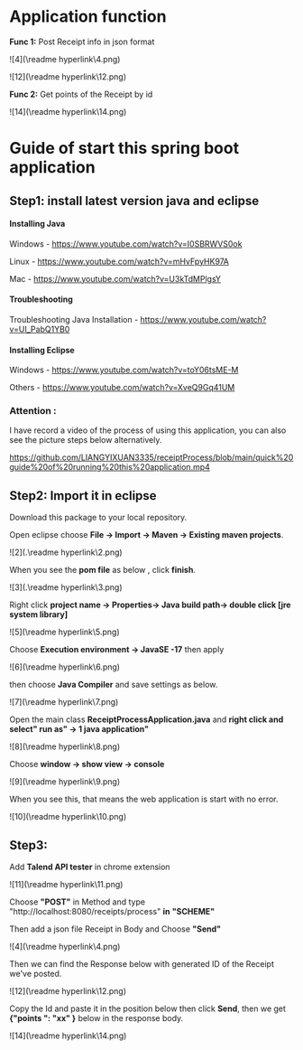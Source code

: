 # Application function

**Func 1:** Post  Receipt info in json format

![4](\readme hyperlink\4.png)

![12](\readme hyperlink\12.png)

**Func 2:** Get points of the Receipt by id

![14](\readme hyperlink\14.png)

# Guide of start this spring boot application



## Step1: install latest version java and eclipse

#### **Installing Java**

Windows - https://www.youtube.com/watch?v=I0SBRWVS0ok

Linux - https://www.youtube.com/watch?v=mHvFpyHK97A

Mac - https://www.youtube.com/watch?v=U3kTdMPlgsY

#### Troubleshooting

Troubleshooting Java Installation - https://www.youtube.com/watch?v=UI_PabQ1YB0

#### **Installing Eclipse**

Windows - https://www.youtube.com/watch?v=toY06tsME-M

Others - https://www.youtube.com/watch?v=XveQ9Gq41UM

 ### Attention : 

I have record a video of the process of using this application,  you can also see the picture steps below alternatively.

https://github.com/LIANGYIXUAN3335/receiptProcess/blob/main/quick%20guide%20of%20running%20this%20application.mp4

## Step2: Import it in eclipse

Download this package to your local repository.

Open eclipse choose **File -> Import -> Maven -> Existing maven projects**.

![2](.\readme hyperlink\2.png)

When you see the **pom file** as below , click **finish**.

![3](.\readme hyperlink\3.png)

Right click **project name -> Properties-> Java build path-> double click [jre system library]** 

![5](\readme hyperlink\5.png)

Choose **Execution environment -> JavaSE -17**   then apply 

![6](\readme hyperlink\6.png)

then choose **Java Compiler** and save settings as below.

![7](\readme hyperlink\7.png)

Open the main class **ReceiptProcessApplication.java** and **right click and select" run as" -> 1 java application"**

![8](\readme hyperlink\8.png)

Choose **window -> show view -> console**

![9](\readme hyperlink\9.png)

When you see this, that means the web application is start with no error.

![10](\readme hyperlink\10.png)

## Step3:

Add **Talend API tester** in chrome extension

![11](\readme hyperlink\11.png)

Choose **"POST"** in Method and type "http://localhost:8080/receipts/process" **in** **"SCHEME"** 

Then add a json file Receipt in Body and Choose **"Send"**

![4](\readme hyperlink\4.png)

Then we can find the Response below with generated ID of  the Receipt we've posted.

![12](\readme hyperlink\12.png)

Copy the Id and paste it in the position below then click **Send**, then we get  **{"points ": "xx" }** below in the response body. 

![14](\readme hyperlink\14.png)

